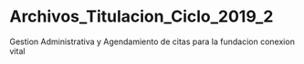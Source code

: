 # Archivos_Titulacion_Ciclo_2019_2
Gestion Administrativa y Agendamiento de citas para la fundacion conexion vital
